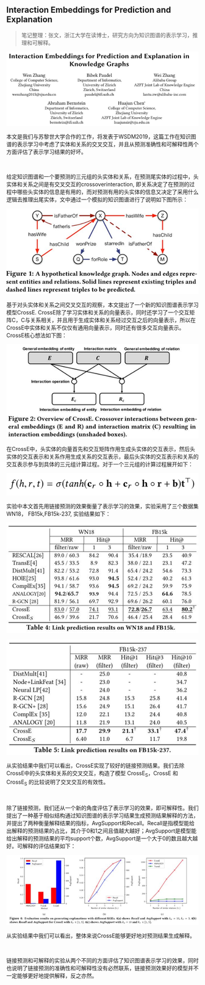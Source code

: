 
## Interaction Embeddings for Prediction and Explanation

> 笔记整理：张文，浙江大学在读博士，研究方向为知识图谱的表示学习，推理和可解释。

![](img/Interaction-Embeddings-for-Prediction-and-Explanation.md_1.png)

本文是我们与苏黎世大学合作的工作，将发表于WSDM2019，这篇工作在知识图谱的表示学习中考虑了实体和关系的交叉交互，并且从预测准确性和可解释性两个方面评估了表示学习结果的好坏。

 

给定知识图谱和一个要预测的三元组的头实体和关系，在预测尾实体的过程中，头实体和关系之间是有交叉交互的crossoverinteraction, 即关系决定了在预测的过程中哪些头实体的信息是有用的，而对预测有用的头实体的信息又决定了采用什么逻辑去推理出尾实体，文中通过一个模拟的知识图谱进行了说明如下图所示：

![](img/Interaction-Embeddings-for-Prediction-and-Explanation.md_2.png)

基于对头实体和关系之间交叉交互的观察，本文提出了一个新的知识图谱表示学习模型CrossE. CrossE除了学习实体和关系的向量表示，同时还学习了一个交互矩阵C，C与关系相关，并且用于生成实体和关系经过交互之后的向量表示，所以在CrossE中实体和关系不仅仅有通用向量表示，同时还有很多交互向量表示。CrossE核心想法如下图：

![](img/Interaction-Embeddings-for-Prediction-and-Explanation.md_3.png)

在CrossE中，头实体的向量首先和交互矩阵作用生成头实体的交互表示，然后头实体的交互表示和关系作用生成关系的交互表示，最后头实体的交互表示和关系的交互表示参与到具体的三元组计算过程。对于一个三元组的计算过程展开如下：

![](img/Interaction-Embeddings-for-Prediction-and-Explanation.md_4.png)

实验中本文首先用链接预测的效果衡量了表示学习的效果，实验采用了三个数据集WN18， FB15k,FB15k-237, 实验结果如下：

![](img/Interaction-Embeddings-for-Prediction-and-Explanation.md_5.png)

![](img/Interaction-Embeddings-for-Prediction-and-Explanation.md_6.png)

从实验结果中我们可以看出，CrossE实现了较好的链接预测结果。我们去除CrossE中的头实体和关系的交叉交互，构造了模型 CrossE<sub>S</sub>，CrossE 和 CrossE<sub>S</sub> 的比较说明了交叉交互的有效性。

 

除了链接预测，我们还从一个新的角度评估了表示学习的效果，即可解释性。我们提出了一种基于相似结构通过知识图谱的表示学习结果生成预测结果解释的方法，并提出了两种衡量解释结果的指标，AvgSupport和Recall。Recall是指模型能给出解释的预测结果的占比，其介于0和1之间且值越大越好；AvgSupport是模型能给出解释的预测结果的平均support个数，AvgSupport是一个大于0的数且越大越好。可解释的评估结果如下：

![](img/Interaction-Embeddings-for-Prediction-and-Explanation.md_7.png)

从实验结果中我们可以看出，整体来说CrossE能够更好地对预测结果生成解释。

 

链接预测和可解释的实验从两个不同的方面评估了知识图谱表示学习的效果，同时也说明了链接预测的准确性和可解释性没有必然联系，链接预测效果好的模型并不一定能够更好地提供解释，反之亦然。
